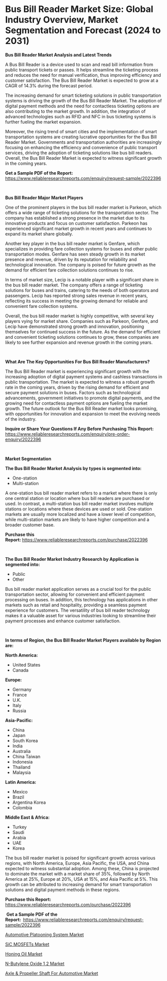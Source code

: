 <p><h1>Bus Bill Reader Market Size: Global Industry Overview, Market Segmentation and Forecast (2024 to 2031)</h1></p><p><strong>Bus Bill Reader Market Analysis and Latest Trends</strong></p>
<p><p>A Bus Bill Reader is a device used to scan and read bill information from public transport tickets or passes. It helps streamline the ticketing process and reduces the need for manual verification, thus improving efficiency and customer satisfaction. The Bus Bill Reader Market is expected to grow at a CAGR of 14.3% during the forecast period.</p><p>The increasing demand for smart ticketing solutions in public transportation systems is driving the growth of the Bus Bill Reader Market. The adoption of digital payment methods and the need for contactless ticketing options are also contributing to the market growth. In addition, the integration of advanced technologies such as RFID and NFC in bus ticketing systems is further fueling the market expansion.</p><p>Moreover, the rising trend of smart cities and the implementation of smart transportation systems are creating lucrative opportunities for the Bus Bill Reader Market. Governments and transportation authorities are increasingly focusing on enhancing the efficiency and convenience of public transport services, driving the adoption of ticketing solutions like bus bill readers. Overall, the Bus Bill Reader Market is expected to witness significant growth in the coming years.</p></p>
<p><strong>Get a Sample PDF of the Report:&nbsp;</strong> <a href="https://www.reliableresearchreports.com/enquiry/request-sample/2022396">https://www.reliableresearchreports.com/enquiry/request-sample/2022396</a></p>
<p>&nbsp;</p>
<p><strong>Bus Bill Reader Major Market Players</strong></p>
<p><p>One of the prominent players in the bus bill reader market is Parkeon, which offers a wide range of ticketing solutions for the transportation sector. The company has established a strong presence in the market due to its innovative products and focus on customer satisfaction. Parkeon has experienced significant market growth in recent years and continues to expand its market share globally.</p><p>Another key player in the bus bill reader market is Genfare, which specializes in providing fare collection systems for buses and other public transportation modes. Genfare has seen steady growth in its market presence and revenue, driven by its reputation for reliability and technological innovation. The company is poised for future growth as the demand for efficient fare collection solutions continues to rise.</p><p>In terms of market size, Lecip is a notable player with a significant share in the bus bill reader market. The company offers a range of ticketing solutions for buses and trains, catering to the needs of both operators and passengers. Lecip has reported strong sales revenue in recent years, reflecting its success in meeting the growing demand for reliable and convenient fare collection systems.</p><p>Overall, the bus bill reader market is highly competitive, with several key players vying for market share. Companies such as Parkeon, Genfare, and Lecip have demonstrated strong growth and innovation, positioning themselves for continued success in the future. As the demand for efficient and convenient ticketing solutions continues to grow, these companies are likely to see further expansion and revenue growth in the coming years.</p></p>
<p>&nbsp;</p>
<p><strong>What Are The Key Opportunities For Bus Bill Reader Manufacturers?</strong></p>
<p><p>The Bus Bill Reader market is experiencing significant growth with the increasing adoption of digital payment systems and cashless transactions in public transportation. The market is expected to witness a robust growth rate in the coming years, driven by the rising demand for efficient and secure payment solutions in buses. Factors such as technological advancements, government initiatives to promote digital payments, and the growing need for contactless payment options are fueling the market growth. The future outlook for the Bus Bill Reader market looks promising, with opportunities for innovation and expansion to meet the evolving needs of the industry.</p></p>
<p><strong>Inquire or Share Your Questions If Any Before Purchasing This Report:</strong> <a href="https://www.reliableresearchreports.com/enquiry/pre-order-enquiry/2022396">https://www.reliableresearchreports.com/enquiry/pre-order-enquiry/2022396</a></p>
<p>&nbsp;</p>
<p><strong>Market Segmentation</strong></p>
<p><strong>The Bus Bill Reader Market Analysis by types is segmented into:</strong></p>
<p><ul><li>One-station</li><li>Multi-station</li></ul></p>
<p><p>A one-station bus bill reader market refers to a market where there is only one central station or location where bus bill readers are purchased or used. In contrast, a multi-station bus bill reader market involves multiple stations or locations where these devices are used or sold. One-station markets are usually more localized and have a lower level of competition, while multi-station markets are likely to have higher competition and a broader customer base.</p></p>
<p><strong>Purchase this Report:&nbsp;</strong><a href="https://www.reliableresearchreports.com/purchase/2022396">https://www.reliableresearchreports.com/purchase/2022396</a></p>
<p>&nbsp;</p>
<p><strong>The Bus Bill Reader Market Industry Research by Application is segmented into:</strong></p>
<p><ul><li>Public</li><li>Other</li></ul></p>
<p><p>Bus bill reader market application serves as a crucial tool for the public transportation sector, allowing for convenient and efficient payment processing on buses. In addition, this technology has applications in other markets such as retail and hospitality, providing a seamless payment experience for customers. The versatility of bus bill reader technology makes it a valuable asset for various industries looking to streamline their payment processes and enhance customer satisfaction.</p></p>
<p>&nbsp;</p>
<p><strong>In terms of Region, the Bus Bill Reader Market Players available by Region are:</strong></p>
<p>
    <p> <strong> North America: </strong>
        <ul>
            <li>United States</li>
            <li>Canada</li>
        </ul>
        </p> 
    <p> <strong> Europe: </strong>
        <ul>
            <li>Germany</li>
            <li>France</li>
            <li>U.K.</li>
            <li>Italy</li>
            <li>Russia</li>
        </ul>
        </p> 
    <p> <strong> Asia-Pacific: </strong>
        <ul>
            <li>China</li>
            <li>Japan</li>
            <li>South Korea</li>
            <li>India</li>
            <li>Australia</li>
            <li>China Taiwan</li>
            <li>Indonesia</li>
            <li>Thailand</li>
            <li>Malaysia</li>
        </ul>
        </p> 
    <p> <strong> Latin America: </strong>
        <ul>
            <li>Mexico</li>
            <li>Brazil</li>
            <li>Argentina Korea</li>
            <li>Colombia</li>
        </ul>
        </p> 
    <p> <strong> Middle East & Africa: </strong>
        <ul>
            <li>Turkey</li>
            <li>Saudi</li>
            <li>Arabia</li>
            <li>UAE</li>
            <li>Korea</li>
        </ul>
    </p>
    </p>
<p><p>The bus bill reader market is poised for significant growth across various regions, with North America, Europe, Asia Pacific, the USA, and China expected to witness substantial adoption. Among these, China is projected to dominate the market with a market share of 35%, followed by North America at 25%, Europe at 20%, USA at 15%, and Asia Pacific at 5%. This growth can be attributed to increasing demand for smart transportation solutions and digital payment methods in these regions.</p></p>
<p><strong>Purchase this Report: </strong><a href="https://www.reliableresearchreports.com/purchase/2022396">https://www.reliableresearchreports.com/purchase/2022396</a></p>
<p>&nbsp;<strong>Get a Sample PDF of the Report:&nbsp;&nbsp;</strong><a href="https://www.reliableresearchreports.com/enquiry/request-sample/2022396">https://www.reliableresearchreports.com/enquiry/request-sample/2022396</a></p>
<p><strong></strong></p>
<p><p><a href="https://view.publitas.com/reportprime-1/automotive-platooning-system-market-furnish-information-about-market-size-market-share-market-dynamics-and-projections-spanning-from-2024-to-2031/">Automotive Platooning System Market</a></p><p><a href="https://github.com/peachesmcdowel1/Market-Research-Report-List-1/blob/main/sic-mosfets-market.md">SiC MOSFETs Market</a></p><p><a href="https://mire-aunt-385.notion.site/Honing-Oil-Market-Size-Share-Trends-Analysis-Report-By-Material-By-Type-By-End-user-By-Region--53e11a6848f14d98af1f11d3b2101f82">Honing Oil Market</a></p><p><a href="https://invited-way-688.notion.site/N-Butylene-Oxide-1-2-Market-Offers-Provide-Insightful-Data-for-the-Time-Period-from-2024-to-2031-and-a0fd8897fb3e4d5c9565f26cde4dfa58">N-Butylene Oxide 1,2 Market</a></p><p><a href="https://view.publitas.com/reportprime-1/insights-into-axle-propeller-shaft-for-automotive-market-size-analysing-market-share-trends-and-growth-from-2024-to-2031/">Axle & Propeller Shaft For Automotive Market</a></p></p>